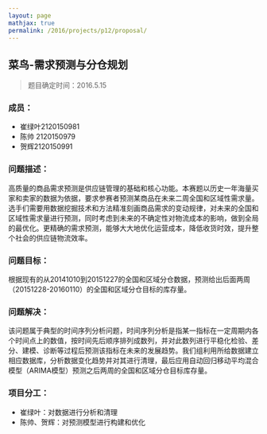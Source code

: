 ```yaml
---
layout: page
mathjax: true
permalink: /2016/projects/p12/proposal/
---
```


## 菜鸟-需求预测与分仓规划

> 题目确定时间：2016.5.15

### 成员：

- 崔绿叶2120150981
- 陈帅 2120150979
- 贺辉2120150991

### 问题描述：

高质量的商品需求预测是供应链管理的基础和核心功能。本赛题以历史一年海量买家和卖家的数据为依据，要求参赛者预测某商品在未来二周全国和区域性需求量。选手们需要用数据挖掘技术和方法精准刻画商品需求的变动规律，对未来的全国和区域性需求量进行预测，同时考虑到未来的不确定性对物流成本的影响，做到全局的最优化。更精确的需求预测，能够大大地优化运营成本，降低收货时效，提升整个社会的供应链物流效率。

### 问题目标：

根据现有的从20141010到20151227的全国和区域分仓数据，预测给出后面两周（20151228-20160110）的全国和区域分仓目标的库存量。

### 问题解决：

该问题属于典型的时间序列分析问题，时间序列分析是指某一指标在一定周期内各个时间点上的数值，按时间先后顺序排列成数列，并对此数列进行平稳化检验、差分、建模、诊断等过程后预测该指标在未来的发展趋势。我们组利用所给数据建立相应数据库，分析数据变化趋势并对其进行清理，最后应用自动回归移动平均混合模型（ARIMA模型）预测之后两周的全国和区域分仓目标库存量。

### 项目分工：

- 崔绿叶：对数据进行分析和清理
- 陈帅、贺辉：对预测模型进行构建和优化



